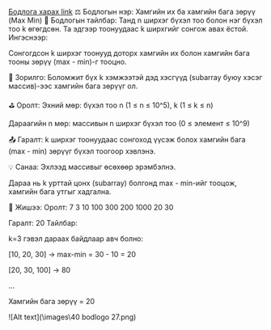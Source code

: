 <a href="https://www.hackerrank.com/challenges/angry-children/problem?isFullScreen=true">Бодлога харах link</a>
⚖️ Бодлогын нэр: Хамгийн их ба хамгийн бага зөрүү (Max Min)
📘 Бодлогын тайлбар:
Танд n ширхэг бүхэл тоо болон нэг бүхэл тоо k өгөгдсөн. Та эдгээр тоонуудаас k ширхгийг сонгож авах ёстой. Ингэснээр:

Сонгогдсон k ширхэг тоонууд доторх хамгийн их болон хамгийн бага тооны зөрүү (max - min)-г тооцно.

🎯 Зорилго:
Боломжит бүх k хэмжээтэй дэд хэсгүүд (subarray буюу хэсэг массив)-ээс хамгийн бага зөрүүг ол.

⛳ Оролт:
Эхний мөр: бүхэл тоо n (1 ≤ n ≤ 10^5), k (1 ≤ k ≤ n)

Дараагийн n мөр: массивын n ширхэг бүхэл тоо (0 ≤ элемент ≤ 10^9)

📤 Гаралт:
k ширхэг тоонуудаас сонгоход үүсэж болох хамгийн бага (max - min) зөрүүг бүхэл тоогоор хэвлэнэ.

💡 Санаа:
Эхлээд массивыг өсөхөөр эрэмбэлнэ.

Дараа нь k урттай цонх (subarray) болгонд max - min-ийг тооцож, хамгийн бага утгыг хадгална.

🧠 Жишээ:
Оролт:
7
3
10
100
300
200
1000
20
30

Гаралт:
20
Тайлбар:

k=3 гэвэл дараах байдлаар авч болно:

[10, 20, 30] → max-min = 30 - 10 = 20

[20, 30, 100] → 80

…

Хамгийн бага зөрүү = 20


![Alt text](\images\40 bodlogo 27.png)